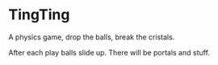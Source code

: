 # TingTing

A physics game, drop the balls, break the cristals.

After each play balls slide up. There will be portals and stuff.
